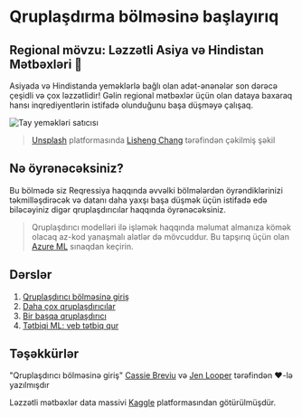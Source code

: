 # Qruplaşdırma bölməsinə başlayırıq

## Regional mövzu: Ləzzətli Asiya və Hindistan Mətbəxləri 🍜

Asiyada və Hindistanda yeməklərlə bağlı olan adət-ənənələr son dərəcə çeşidli və çox ləzzətlidir! Gəlin regional mətbəxlər üçün olan dataya baxaraq hansı inqrediyentlərin istifadə olunduğunu başa düşməyə çalışaq.

![Tay yeməkləri satıcısı](../images/thai-food.jpg)
> <a href="https://unsplash.com/s/photos/asian-food?utm_source=unsplash&utm_medium=referral&utm_content=creditCopyText">Unsplash</a> platformasında <a href="https://unsplash.com/@changlisheng?utm_source=unsplash&utm_medium=referral&utm_content=creditCopyText">Lisheng Chang</a> tərəfindən çəkilmiş şəkil

## Nə öyrənəcəksiniz?

Bu bölmədə siz Reqressiya haqqında əvvəlki bölmələrdən öyrəndiklərinizi təkmilləşdirəcək və datanı daha yaxşı başa düşmək üçün istifadə edə biləcəyiniz digər qruplaşdırıcılar haqqında öyrənəcəksiniz.

> Qruplaşdırıcı modelləri ilə işləmək haqqında məlumat almanıza kömək olacaq az-kod yanaşmalı alətlər də mövcuddur. Bu tapşırıq üçün olan [Azure ML](https://docs.microsoft.com/learn/modules/create-classification-model-azure-machine-learning-designer/?WT.mc_id=academic-77952-leestott) sınaqdan keçirin.

## Dərslər

1. [Qruplaşdırıcı bölməsinə giriş](../1-Introduction/translations/README.az.md)
2. [Daha çox qruplaşdırıcılar](../2-Classifiers-1/translations/README.az.md)
3. [Bir başqa qruplaşdırıcı](../3-Classifiers-2/translations/README.az.md)
4. [Tətbiqi ML: veb tətbiq qur](../4-Applied/translations/README.az.md)

## Təşəkkürlər

"Qruplaşdırıcı bölməsinə giriş" [Cassie Breviu](https://www.twitter.com/cassiebreviu) və [Jen Looper](https://www.twitter.com/jenlooper) tərəfindən ♥️-lə yazılmışdır

Ləzzətli mətbəxlər data massivi [Kaggle](https://www.kaggle.com/hoandan/asian-and-indian-cuisines) platformasından götürülmüşdür.
